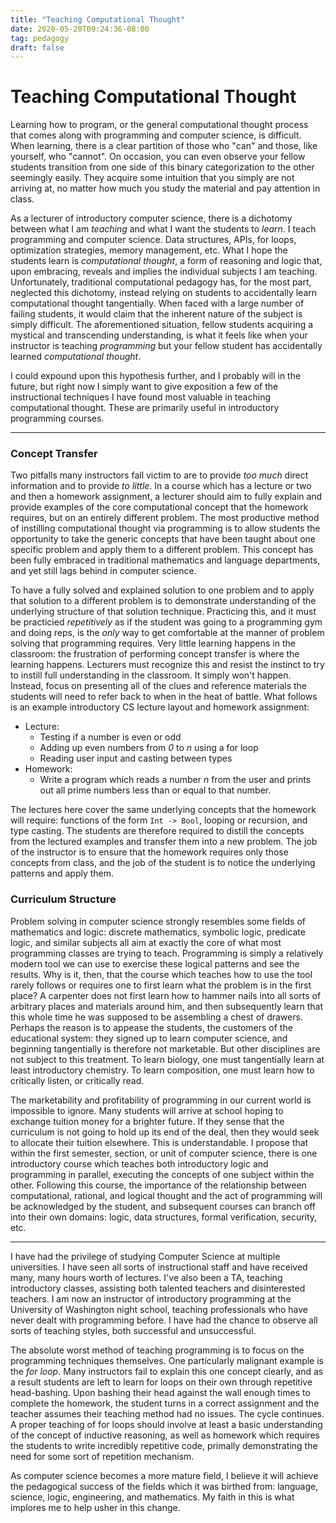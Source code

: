 ```yaml
---
title: "Teaching Computational Thought"
date: 2020-05-20T09:24:36-08:00
tag: pedagogy
draft: false 
---
```

# Teaching Computational Thought
Learning how to program, or the general computational thought process that comes along with programming and computer science, is difficult. When learning, there is a clear partition of those who "can" and those, like yourself, who "cannot". On occasion, you can even observe your fellow students transition from one side of this binary categorization to the other seemingly easily. They acquire some intuition that you simply are not arriving at, no matter how much you study the material and pay attention in class. 

As a lecturer of introductory computer science, there is a dichotomy between what I am _teaching_ and what I want the students to _learn_. I teach programming and computer science. Data structures, APIs, for loops, optimization strategies, memory management, etc. What I hope the students learn is _computational thought_, a form of reasoning and logic that, upon embracing, reveals and implies the individual subjects I am teaching. Unfortunately, traditional computational pedagogy has, for the most part, neglected this dichotomy, instead relying on students to accidentally learn computational thought tangentially. When faced with a large number of failing students, it would claim that the inherent nature of the subject is simply difficult. The aforementioned situation, fellow students acquiring a mystical and transcending understanding, is what it feels like when your instructor is teaching _programming_ but your fellow student has accidentally learned _computational thought_. 

I could expound upon this hypothesis further, and I probably will in the future, but right now I simply want to give exposition a few of the instructional techniques I have found most valuable in teaching computational thought. These are primarily useful in introductory programming courses.
___

### Concept Transfer
Two pitfalls many instructors fall victim to are to provide _too much_ direct information and to provide _to little_. In a course which has a lecture or two and then a homework assignment, a lecturer should aim to fully explain and provide examples of the core computational concept that the homework requires, but on an entirely different problem. The most productive method of instilling computational thought via programming is to allow students the opportunity to take the generic concepts that have been taught about one specific problem and apply them to a different problem. This concept has been fully embraced in traditional mathematics and language departments, and yet still lags behind in computer science. 

To have a fully solved and explained solution to one problem and to apply that solution to a different problem is to demonstrate understanding of the underlying structure of that solution technique. Practicing this, and it must be practicied _repetitively_ as if the student was going to a programming gym and doing reps, is the _only_ way to get comfortable at the manner of problem solving that programming requires. Very little learning happens in the classroom: the frustration of performing concept transfer is where the learning happens. Lecturers must recognize this and resist the instinct to try to instill full understanding in the classroom. It simply won't happen. Instead, focus on presenting all of the clues and reference materials the students will need to refer back to when in the heat of battle. What follows is an example introductory CS lecture layout and homework assignment:

* Lecture: 
  * Testing if a number is even or odd
  * Adding up even numbers from _0_ to _n_ using a for loop
  * Reading user input and casting between types
* Homework:
  * Write a program which reads a number _n_ from the user and prints out all prime numbers less than or equal to that number.

The lectures here cover the same underlying concepts that the homework will require: functions of the form `Int -> Bool`, looping or recursion, and type casting. The students are therefore required to distill the concepts from the lectured examples and transfer them into a new problem. The job of the instructor is to ensure that the homework requires only those concepts from class, and the job of the student is to notice the underlying patterns and apply them.

### Curriculum Structure
Problem solving in computer science strongly resembles some fields of mathematics and logic: discrete mathematics, symbolic logic, predicate logic, and similar subjects all aim at exactly the core of what most programming classes are trying to teach. Programming is simply a relatively modern tool we can use to exercise these logical patterns and see the results. Why is it, then, that the course which teaches how to use the tool rarely follows or requires one to first learn what the problem is in the first place? A carpenter does not first learn how to hammer nails into all sorts of arbitrary places and materials around him, and then subsequently learn that this whole time he was supposed to be assembling a chest of drawers. Perhaps the reason is to appease the students, the customers of the educational system: they signed up to learn computer science, and beginning tangentially is therefore not marketable. But other disciplines are not subject to this treatment. To learn biology, one must tangentially learn at least introductory chemistry. To learn composition, one must learn how to critically listen, or critically read. 

The marketability and profitability of programming in our current world is impossible to ignore. Many students will arrive at school hoping to exchange tuition money for a brighter future. If they sense that the curriculum is not going to hold up its end of the deal, then they would seek to allocate their tuition elsewhere. This is understandable. I propose that within the first semester, section, or unit of computer science, there is one introductory course which teaches both introductory logic and programming in parallel, executing the concepts of one subject within the other. Following this course, the importance of the relationship between computational, rational, and logical thought and the act of programming will be acknowledged by the student, and subsequent courses can branch off into their own domains: logic, data structures, formal verification, security, etc.

___

I have had the privilege of studying Computer Science at multiple universities. I have seen all sorts of instructional staff and have received many, many hours worth of lectures. I've also been a TA, teaching introductory classes, assisting both talented teachers and disinterested teachers. I am now an instructor of introductory programming at the University of Washington night school, teaching professionals who have never dealt with programming before. I have had the chance to observe all sorts of teaching styles, both successful and unsuccessful.

The absolute worst method of teaching programming is to focus on the programming techniques themselves. One particularly malignant example is the _for loop_. Many instructors fail to explain this one concept clearly, and as a result students are left to learn for loops on their own through repetitive head-bashing. Upon bashing their head against the wall enough times to complete the homework, the student turns in a correct assignment and the teacher assumes their teaching method had no issues. The cycle continues. A proper teaching of for loops should involve at least a basic understanding of the concept of inductive reasoning, as well as homework which requires the students to write incredibly repetitive code, primally demonstrating the need for some sort of repetition mechanism. 

As computer science becomes a more mature field, I believe it will achieve the pedagogical success of the fields which it was birthed from: language, science, logic, engineering, and mathematics. My faith in this is what implores me to help usher in this change.

